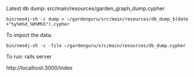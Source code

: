 Latest db dump: src/main/resources/garden_graph_dump.cypher

    bin/neo4j-sh -c dump > ~/gardenguru/src/main/resources/db_dump_$(date +"%y%m%d_%H%M%S").cypher

To import the data:

    bin/neo4j-sh -c -file ~/gardenguru/src/main/resources/db_dump.cypher

To run: 
    rails server

http://localhost:3000/index